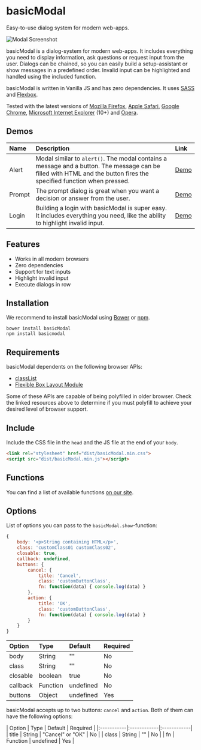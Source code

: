 # basicModal

Easy-to-use dialog system for modern web-apps.

![Modal Screenshot](http://l.electerious.com/uploads/big/7159e3679c7f52dd5be899cc476c2e72.png)

basicModal is a dialog-system for modern web-apps. It includes everything you need to display information, ask questions or request input from the user. Dialogs can be chained, so you can easily build a setup-assistant or show messages in a predefined order. Invalid input can be highlighted and handled using the included function.

basicModal is written in Vanilla JS and has zero dependencies. It uses [SASS](http://sass-lang.com) and [Flexbox](http://dev.w3.org/csswg/css-flexbox/).

Tested with the latest versions of [Mozilla Firefox](https://www.mozilla.org/en-US/firefox/new/), [Apple Safari](https://www.apple.com/safari/), [Google Chrome](https://www.google.com/chrome/browser/), [Microsoft Internet Explorer](http://windows.microsoft.com/en-us/internet-explorer/download-ie) (10+) and [Opera](http://www.opera.com/).

## Demos

| Name | Description | Link |
|:-----------|:------------|:------------|
| Alert | Modal similar to `alert()`. The modal contains a message and a button. The message can be filled with HTML and the button fires the specified function when pressed. | [Demo](http://basicmodal.electerious.com/#alert) |
| Prompt | The prompt dialog is great when you want a decision or answer from the user. | [Demo](http://basicmodal.electerious.com/#prompt) |
| Login | Building a login with basicModal is super easy. It includes everything you need, like the ability to highlight invalid input. | [Demo](http://basicmodal.electerious.com/#login) |

## Features

- Works in all modern browsers
- Zero dependencies
- Support for text inputs
- Highlight invalid input
- Execute dialogs in row

## Installation

We recommend to install basicModal using [Bower](http://bower.io/) or [npm](https://npmjs.com).

	bower install basicModal
	npm install basicmodal
	
## Requirements

basicModal dependents on the following browser APIs:

- [classList](http://caniuse.com/#feat=classlist)
- [Flexible Box Layout Module](http://caniuse.com/#feat=flexbox)

Some of these APIs are capable of being polyfilled in older browser. Check the linked resources above to determine if you must polyfill to achieve your desired level of browser support.
	
## Include

Include the CSS file in the `head` and the JS file at the end of your `body`.

```html
<link rel="stylesheet" href="dist/basicModal.min.css">
<script src="dist/basicModal.min.js"></script>
```

## Functions

You can find a list of available functions [on our site](http://basicmodal.electerious.com/#functions).

## Options

List of options you can pass to the `basicModal.show`-function:

```js
{
	body: '<p>String containing HTML</p>',
	class: 'customClass01 customClass02',
	closable: true,
	callback: undefined,
	buttons: {
		cancel: {
			title: 'Cancel',
			class: 'customButtonClass',
			fn: function(data) { console.log(data) }
		},
		action: {
			title: 'OK',
			class: 'customButtonClass',
			fn: function(data) { console.log(data) }
		}
	}
}
```

| Option | Type | Default | Required |
|:-----------|:------------|:------------|:------------|
| body | String | "" | No |
| class | String | "" | No |
| closable | boolean | true | No |
| callback | Function | undefined | No |
| buttons | Object | undefined | Yes |

basicModal accepts up to two buttons: `cancel` and `action`. Both of them can have the following options:

| Option | Type | Default | Required |
|:-----------|:------------|:------------|
| title | String | "Cancel" or "OK" | No |
| class | String | "" | No |
| fn | Function | undefined | Yes |